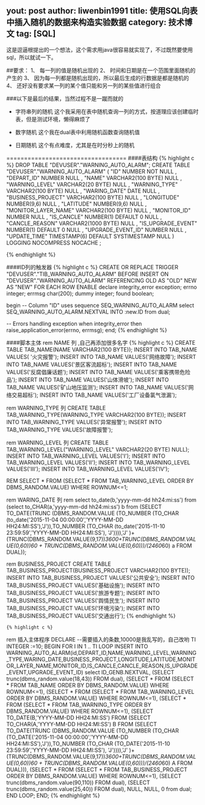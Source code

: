 yout: post
author: liwenbin1991
title: 使用SQL向表中插入随机的数据来构造实验数据
category: 技术博文
tag: [SQL]
---
这是逗逼根提出的一个想法，这个需求用java很容易就实现了，不过既然要使用sql，所以就试一下。

##要求：
1、 每一列的值是随机出现的
2、 时间和日期是在一个范围里面随机的产生的
3、 因为每一列都是随机出现的，所以最后生成的行数据是都是随机的
4、 还好没有要求某一列的某个值只能和另一列的某些值进行组合

###以下是最后的结果，当然过程不是一蹴而就的

* 字符串列的随机
	这个我采用在表中随机查询一列的方式，按道理应该创建临时表，但是测试环境，懒得麻烦了

* 数字随机
	这个我在dual表中利用随机函数查询随机值

* 日期随机
	这个有点难度，尤其是在时分秒上的随机

==================================
####表结构
	{% highlight c %}
DROP TABLE "DEVUSER"."WARNING_AUTO_ALARM";
CREATE TABLE "DEVUSER"."WARNING_AUTO_ALARM" (
"ID" NUMBER NOT NULL ,
"DEPART_ID" NUMBER NULL ,
"NAME" VARCHAR2(100 BYTE) NULL ,
"WARNING_LEVEL" VARCHAR2(20 BYTE) NULL ,
"WARNING_TYPE" VARCHAR2(100 BYTE) NULL ,
"WARING_DATE" DATE NULL ,
"BUSINESS_PROJECT" VARCHAR2(100 BYTE) NULL ,
"LONGITUDE" NUMBER(9,6) NULL ,
"LATITUDE" NUMBER(9,6) NULL ,
"MONITOR_LAYER_NAME" VARCHAR2(100 BYTE) NULL ,
"MONITOR_ID" NUMBER NULL ,
"IS_CANCLE" NUMBER(1) DEFAULT 0  NULL ,
"CANCLE_REASON" VARCHAR2(1000 BYTE) NULL ,
"IS_UPGRADE_EVENT" NUMBER(1) DEFAULT 0  NULL ,
"UPGRADE_EVENT_ID" NUMBER NULL ,
"UPDATE_TIME" TIMESTAMP(6)  DEFAULT SYSTIMESTAMP  NULL 
)
LOGGING
NOCOMPRESS
NOCACHE
;

{% endhighlight %}

####ID列的触发器
	{% highlight c %}
CREATE OR REPLACE TRIGGER "DEVUSER"."TIB_WARNING_AUTO_ALARM" BEFORE INSERT ON "DEVUSER"."WARNING_AUTO_ALARM" REFERENCING OLD AS "OLD" NEW AS "NEW" FOR EACH ROW ENABLE
declare
    integrity_error  exception;
    errno            integer;
    errmsg           char(200);
    dummy            integer;
    found            boolean;

begin
    --  Column "ID" uses sequence SEQ_WARNING_AUTO_ALARM
    select SEQ_WARNING_AUTO_ALARM.NEXTVAL INTO :new.ID from dual;

--  Errors handling
exception
    when integrity_error then
       raise_application_error(errno, errmsg);
end;
{% endhighlight %}

####脚本主体
rem NAME 列 ,自己再添加很多名字
{% highlight c %}
CREATE TABLE TAB_NAME(NAME VARCHAR2(100 BYTE));
INSERT INTO TAB_NAME VALUES( '火灾报警');
INSERT INTO TAB_NAME VALUES('网络故障');
INSERT INTO TAB_NAME VALUES('景区客流超标');
INSERT INTO TAB_NAME VALUES('反腐倡廉话题');
INSERT INTO TAB_NAME VALUES('乘客携带危险品');
INSERT INTO TAB_NAME VALUES('山体滑坡');
INSERT INTO TAB_NAME VALUES('矿山地压监测');
INSERT INTO TAB_NAME VALUES('网络交易超标');
INSERT INTO TAB_NAME VALUES('工厂设备氯气泄漏');

rem WARNING_TYPE 列
CREATE TABLE TAB_WARNING_TYPE(WARNING_TYPE VARCHAR2(100 BYTE));
INSERT INTO TAB_WARNING_TYPE VALUES('异常报警');
INSERT INTO TAB_WARNING_TYPE VALUES('故障报警');

rem WARNING_LEVEL 列
CREATE TABLE TAB_WARNING_LEVEL("WARNING_LEVEL" VARCHAR2(20 BYTE) NULL);
INSERT INTO TAB_WARNING_LEVEL VALUES('Ⅰ');
INSERT INTO TAB_WARNING_LEVEL VALUES('Ⅱ');
INSERT INTO TAB_WARNING_LEVEL VALUES('Ⅲ');
INSERT INTO TAB_WARNING_LEVEL VALUES('Ⅳ');

REM SELECT *  FROM (SELECT * FROM TAB_WARNING_LEVEL ORDER BY DBMS_RANDOM.VALUE) WHERE ROWNUM<=1;

rem WARING_DATE 列
rem select to_date(b,'yyyy-mm-dd hh24:mi:ss') from (select to_CHAR(a,'yyyy-mm-dd hh24:mi:ss') b from (SELECT TO_DATE(TRUNC (DBMS_RANDOM.VALUE (TO_NUMBER (TO_CHAR (to_date('2015-11-04 00:00:00','YYYY-MM-DD HH24:MI:SS'),'J')),TO_NUMBER (TO_CHAR (to_date('2015-11-10 23:59:59','YYYY-MM-DD HH24:MI:SS'), 'J')))),'J' )+ (TRUNC(DBMS_RANDOM.VALUE(9,17))*3600+TRUNC(DBMS_RANDOM.VALUE(0,60))*60 + TRUNC(DBMS_RANDOM.VALUE(0,60)))/(24*60*60) a FROM DUAL));


rem BUSINESS_PROJECT
CREATE TABLE TAB_BUSINESS_PROJECT(BUSINESS_PROJECT VARCHAR2(100 BYTE));
INSERT INTO TAB_BUSINESS_PROJECT VALUES('公共安全');
INSERT INTO TAB_BUSINESS_PROJECT VALUES('基础设施');
INSERT INTO TAB_BUSINESS_PROJECT VALUES('旅游专题');
INSERT INTO TAB_BUSINESS_PROJECT VALUES('舆情民生');
INSERT INTO TAB_BUSINESS_PROJECT VALUES('环境污染');
INSERT INTO TAB_BUSINESS_PROJECT VALUES('交通出行');
	{% endhighlight %}
       

	{% highlight c %}
rem 插入主体程序
DECLARE
	--需要插入的条数,10000是我乱写的，自己改哟
	TI  INTEGER :=10;
BEGIN
	FOR I IN 1 .. TI
	LOOP
		INSERT INTO WARNING_AUTO_ALARM(id,DEPART_ID,NAME,WARNING_LEVEL,WARNING_TYPE,WARING_DATE,BUSINESS_PROJECT,LONGITUDE,LATITUDE,MONITOR_LAYER_NAME,MONITOR_ID,IS_CANCLE,CANCLE_REASON,IS_UPGRADE_EVENT,UPGRADE_EVENT_ID) 
		select ID_GENB.NEXTVAL,
		(SELECT trunc(dbms_random.value(18,43)) FROM dual),
		(SELECT *  FROM (SELECT * FROM TAB_NAME ORDER BY DBMS_RANDOM.VALUE) WHERE ROWNUM<=1),
		(SELECT *  FROM (SELECT * FROM TAB_WARNING_LEVEL ORDER BY DBMS_RANDOM.VALUE) WHERE ROWNUM<=1),
		(SELECT *  FROM (SELECT * FROM TAB_WARNING_TYPE ORDER BY DBMS_RANDOM.VALUE) WHERE ROWNUM<=1),
		(SELECT TO_DATE(B,'YYYY-MM-DD HH24:MI:SS') FROM (SELECT TO_CHAR(A,'YYYY-MM-DD HH24:MI:SS') B FROM (SELECT TO_DATE(TRUNC (DBMS_RANDOM.VALUE (TO_NUMBER (TO_CHAR (TO_DATE('2015-11-04 00:00:00','YYYY-MM-DD HH24:MI:SS'),'J')),TO_NUMBER (TO_CHAR (TO_DATE('2015-11-10 23:59:59','YYYY-MM-DD HH24:MI:SS'), 'J')))),'J' )+ (TRUNC(DBMS_RANDOM.VALUE(9,17))*3600+TRUNC(DBMS_RANDOM.VALUE(0,60))*60 + TRUNC(DBMS_RANDOM.VALUE(0,60)))/(24*60*60) A FROM DUAL))),
		 (SELECT *  FROM (SELECT * FROM TAB_BUSINESS_PROJECT ORDER BY DBMS_RANDOM.VALUE) WHERE ROWNUM<=1),
		 (SELECT trunc(dbms_random.value(90,110)) FROM dual),
		 (SELECT trunc(dbms_random.value(25,40)) FROM dual),
		 NULL,
		 NULL,
		 0
		from dual;
	END LOOP;
END;
	{% endhighlight %}











